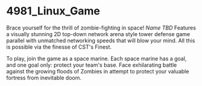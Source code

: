 # 4981_Linux_Game

Brace yourself for the thrill of zombie-fighting in space! *Name TBD* Features a visually stunning 2D top-down network arena style tower defense game parallel with unmatched networking speeds that will blow your mind. All this is possible via the finesse of CST's Finest.  

To play, join the game as a space marine. Each space marine has a goal, and one goal only: protect your team's base. Face exhilarating battle against the growing floods of Zombies in attempt to protect your valuable fortress from inevitable doom.  

